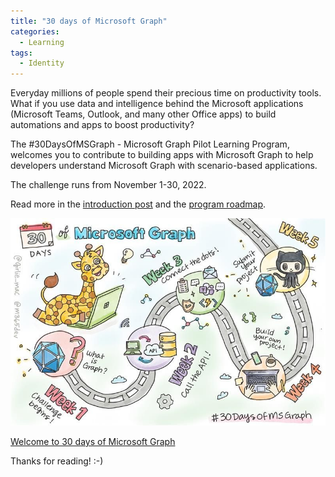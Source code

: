 ```yaml
---
title: "30 days of Microsoft Graph"
categories:
  - Learning
tags:
  - Identity
---
```


Everyday millions of people spend their precious time on productivity tools. What if you use data and intelligence behind the Microsoft applications (Microsoft Teams, Outlook, and many other Office apps) to build automations and apps to boost productivity?

The #30DaysOfMSGraph - Microsoft Graph Pilot Learning Program, welcomes you to contribute to building apps with Microsoft Graph to help developers understand Microsoft Graph with scenario-based applications.

The challenge runs from November 1-30, 2022.

Read more in the [introduction post](https://devblogs.microsoft.com/microsoft365dev/announcement-30-days-of-microsoft-graph-challenge?wt.mc_id=pdebruin_content_blog_cnl_csasci) and the [program roadmap](https://microsoft.github.io/30daysof/docs/roadmaps/microsoft-graph?wt.mc_id=pdebruin_content_blog_cnl_csasci).

![img](../assets/images/2022-11-04-30-days-of-microsoft-graph.jpeg)

[Welcome to 30 days of Microsoft Graph](https://techcommunity.microsoft.com/t5/microsoft-learn/welcome-to-30-days-of-microsoft-graph/m-p/3667154)

Thanks for reading! :-)
